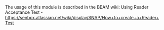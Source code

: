 The usage of this module is described in the BEAM wiki:
Using Reader Acceptance Test - https://senbox.atlassian.net/wiki/display/SNAP/How+to+create+a+Reader+Test
